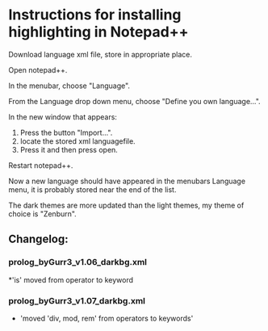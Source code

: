 # Instructions for installing highlighting in Notepad++

Download language xml file, store in appropriate place.

Open notepad++.

In the menubar, choose "Language".

From the Language drop down menu, choose "Define you own language...".

In the new window that appears:

1. Press the button "Import...".
2. locate the stored xml languagefile.
3. Press it and then press open.

Restart notepad++.

Now a new language should have appeared in the menubars Language menu, it is probably stored near the end of the list.

The dark themes are more updated than the light themes, my theme of choice is "Zenburn".

## Changelog:

### prolog_byGurr3_v1.06_darkbg.xml
*'is' moved from operator to keyword

### prolog_byGurr3_v1.07_darkbg.xml
* 'moved 'div, mod, rem' from operators to keywords'